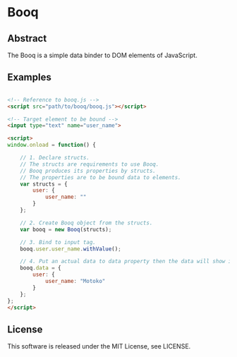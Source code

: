 # Booq

## Abstract

The Booq is a simple data binder to DOM elements of JavaScript.

## Examples

```HTML

<!-- Reference to booq.js -->
<script src="path/to/booq/booq.js"></script>

<!-- Target element to be bound -->
<input type="text" name="user_name">

<script>
window.onload = function() {

    // 1. Declare structs.
    // The structs are requirements to use Booq.
    // Booq produces its properties by structs.
    // The properties are to be bound data to elements.
    var structs = {
        user: {
            user_name: ""
        }
    };

    // 2. Create Booq object from the structs.
    var booq = new Booq(structs);

    // 3. Bind to input tag.
    booq.user.user_name.withValue();

    // 4. Put an actual data to data property then the data will show in input text. 
    booq.data = {
        user: {
            user_name: "Motoko"
        }
    };
};
</script>
```

## License

This software is released under the MIT License, see LICENSE.

